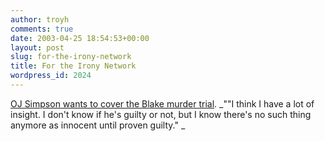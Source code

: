 ```yaml
---
author: troyh
comments: true
date: 2003-04-25 18:54:53+00:00
layout: post
slug: for-the-irony-network
title: For the Irony Network
wordpress_id: 2024
---
```


[OJ Simpson wants to cover the Blake murder trial](http://story.news.yahoo.com/news?tmpl=story&cid=84&ncid=84&e=1&u=/pagesix/20030425/en_pagesix/o_j__wants_to_cover_blake_trial_for_tv). _""I think I have a lot of insight. I don't know if he's guilty or not, but I know there's no such thing anymore as innocent until proven guilty."  _
